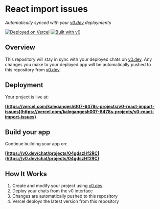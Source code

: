 # React import issues

*Automatically synced with your [v0.dev](https://v0.dev) deployments*

[![Deployed on Vercel](https://img.shields.io/badge/Deployed%20on-Vercel-black?style=for-the-badge&logo=vercel)](https://vercel.com/kalegangesh007-6478s-projects/v0-react-import-issues)
[![Built with v0](https://img.shields.io/badge/Built%20with-v0.dev-black?style=for-the-badge)](https://v0.dev/chat/projects/04gdszHf2RC)

## Overview

This repository will stay in sync with your deployed chats on [v0.dev](https://v0.dev).
Any changes you make to your deployed app will be automatically pushed to this repository from [v0.dev](https://v0.dev).

## Deployment

Your project is live at:

**[https://vercel.com/kalegangesh007-6478s-projects/v0-react-import-issues](https://vercel.com/kalegangesh007-6478s-projects/v0-react-import-issues)**

## Build your app

Continue building your app on:

**[https://v0.dev/chat/projects/04gdszHf2RC](https://v0.dev/chat/projects/04gdszHf2RC)**

## How It Works

1. Create and modify your project using [v0.dev](https://v0.dev)
2. Deploy your chats from the v0 interface
3. Changes are automatically pushed to this repository
4. Vercel deploys the latest version from this repository

